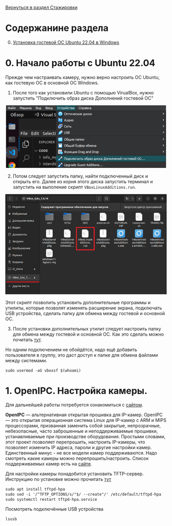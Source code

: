 [Вернуться в раздел Стажировки](../intership.md)

# Содержанине раздела

0. [Установка гостевой ОС Ubuntu 22.04 в Windows](#0-начало-работы-с-ubuntu-2204)




# 0. Начало работы с Ubuntu 22.04

Прежде чем настраивать камеру, нужно верно настроить ОС Ubuntu, как гостевую ОС в основной ОС Windows.

1. После того как установили Ubuntu с помощью VirualBox, нужно запустить "Подключить образ диска Дополнений гостевой ОС"

<p align="center"><img  src="images/001_work_ubuntu.png"  width="500" alt="Выбрать"/></p>

2. Потом следует запустить папку, найти подключенный диск и открыть его. Далее из корня этого диска запустить терминал и запустить на выполение скрипт `VBoxLinuxAdditions.run`.

<p align="center"><img  src="images/002_work_ubuntu.png"  width="700" alt="Запустить скрипт."/></p>

Этот скрипт позволить установить дополнительные программы и утилиты, которые позволят изменять расширение экрана, подключать USB устройства, сделать папку для обмена между гостевой и основной ОС.

3. После установки дополнительных утилит следует настроить папку для обмена между гостевой и основной ОС. Как это сделать можно почитать [тут](https://2domains.ru/support/vps-i-servery/kak-podklyuchit-obshchuyu-papku-v-virtualbox).

Но одним подключением не обойдётся, надо ещё добавить пользователя в группу, это даст доступ к папке для обмена файлами между системами.

```
sudo usermod -aG vboxsf $(whoami)
```

# 1. OpenIPC. Настройка камеры.

Для дальнейшей работы потребуется ознакомиться с [сайтом](https://openipc.org/?locale=ru).

**OpenIPC** — альтернативная открытая прошивка для IP-камер. 
OpenIPC — это открытая операционная система Linux для IP-камер с ARM и MIPS процессорами, призванная заменить собой закрытые, непрозрачные, небезопасные, часто заброшенные и неподдерживаемые прошивки, устанавливаемые при производстве оборудования. 
Простыми словами, этот проект позволяет перепрошить, настроить IP-камеры, что позволяет изменить IP адреса, пароли и другие настройки камер. Единственный минус - не все модели камер поддерживаются. Надо смотреть какие камеры можно перепрошить/настроить. Список поддерживаемых камер есть на [сайте](https://openipc.org/supported-hardware/featured).

Для настройки камеры понадобится установить TFTP-сервер. Инструкцию по установке можно прочитать [тут](https://github.com/OpenIPC/wiki/blob/master/en/installation.md)

```
sudo apt install tftpd-hpa
sudo sed -i '/^TFTP_OPTIONS/s/"$/ --create"/' /etc/default/tftpd-hpa
sudo systemctl restart tftpd-hpa.service
```

Посмотреть подключённые USB устройства

```
lsusb
```